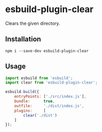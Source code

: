 # esbuild-plugin-clear

Clears the given directory.

## Installation

```
npm i --save-dev esbuild-plugin-clear
```

## Usage

```javascript
import esbuild from 'esbuild';
import clear from 'esbuild-plugin-clear';

esbuild.build({
    entryPoints: ['./src/index.js'],
    bundle:      true,
    outfile:     './dist/index.js',
    plugins:     [
        clear('./dist')
    ]
});
```
